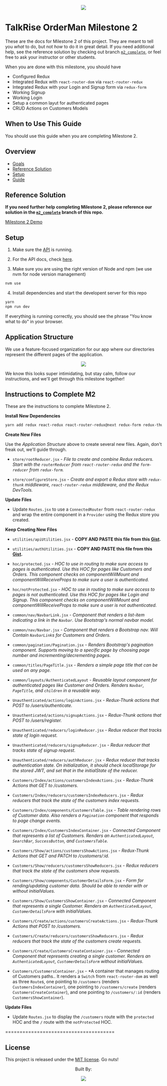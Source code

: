 <p align="center">
  <img src="../logo/logo_index.png">
</p>

# TalkRise OrderMan Milestone 2
These are the docs for Milestone 2 of this project. They are meant to tell you *what* to do, but not *how* to do it in great detail. If you need additional help, see the reference solution by checking out branch [`m2_complete`](https://github.com/TalkRise/React_OrderMan/tree/m2_complete), or feel free to ask your instructor or other students.

When you are done with this milestone, you should have

* Configured Redux
* Integrated Redux with `react-router-dom` via `react-router-redux`
* Integrated Redux with your Login and Signup form via `redux-form`
 * Working Signup
 * Working Login
 * Setup a common layut for authenticated pages
 * CRUD Actions on Customers Models

## When to Use This Guide

You should use this guide when you are completing Milestone 2.

## Overview

* [Goals](#goals)
* [Reference Solution](#reference-solution)
* [Setup](#setup)
* [Guide](#guide)

## Reference Solution

**If you need further help completing Milestone 2, please reference our solution in the [`m2_complete`](https://github.com/TalkRise/React_OrderMan/tree/m1_complete) branch of this repo.**

[Milestone 2 Demo](https://react-orderman-m1.herokuapp.com/#/)
  
## Setup

1. Make sure the [API](https://github.com/TalkRise/React_OrderMan_API) is running.

2. For the API docs, check [here](https://react-orderman-api.herokuapp.com/docs).

3. Make sure you are using the right version of Node and npm (we use nvm for node version management)

```bash
nvm use
```

4. Install dependencies and start the developent server for this repo

```bash
yarn
npm run dev
```

If everything is running correctly, you should see the phrase "You know what to do" in your browser.

## Application Structure

We use a feature-focused organization for our app where our directories represent the different pages of the application.

 <p align="center">
   <img src="../logo/M2_Complete_App_Structure.png">
 </p>
 
 We know this looks super intimidating, but stay calm, follow our instructions, and we'll get through this milestone together!
 
 ## Instructions to Complete M2
 
These are the instructions to complete Milestone 2. 

**Install New Dependencies**

```bash
yarn add redux react-redux react-router-redux@next redux-form redux-thunk 
```

**Create New Files**

Use the *Application Structure* above to create several new files. Again, don't freak out, we'll guide through. 

* `store/rootReducer.jsx` - *File to create and combine Redux reducers. Start with the `routerReducer` from `react-router-redux` and the `form-reducer` from `redux-form`.*

* `store/configureStore.jsx` - *Create and export a Redux store with `redux-thunk` middleware, `react-router-redux` middleware, and the Redux DevTools.*

**Update Files**

* Update `Routes.jsx` to use a `ConnectedRouter` from `react-router-redux` and wrap the entire component in a `Provider` using the Redux store you created.

**Keep Creating New Files**

* `utilities/apiUtilities.jsx` - **COPY AND PASTE this file from this [Gist](https://gist.github.com/masiamj/fb1f00a76a5b8ff81481811d6c2658ae).**

* `utilities/authUtilities.jsx` - **COPY AND PASTE this file from this [Gist](https://gist.github.com/masiamj/65d302df8ea76f49ee3cccd6c47b8027).**

* `hoc/protected.jsx` - *HOC to use in routing to make sure access to pages is authenticated. Use this HOC for pages like Customers and Orders. This component checks on componentWillMount and componentWillReceiveProps to make sure a user is authenticated.*

* `hoc/notProtected.jsx` - *HOC to use in routing to make sure access to pages is not authenticated. Use this HOC for pages like Login and Signup. This component checks on componentWillMount and componentWillReceiveProps to make sure a user is not authenticated.*

* `common/nav/NavbarLink.jsx` - *Component that renders a list-item indicating a link in the `Navbar`. Use Bootstrap's normal navbar model.*

* `common/nav/Navbar.jsx` - *Component that renders a Bootstrap nav. Will Contain `NavbarLink`s for Customers and Orders.*

* `common/pagination/Pagination.jsx` - *Renders Bootstrap's pagination component. Supports moving to a specific page by choosing page number and incrementing/decrementing pages.*

* `common/titles/PageTitle.jsx` - *Renders a simple page title that can be used on any page.*

* `common/layouts/AuthenticatedLayout` - *Reusable layout component for authenticated pages like Customer and Orders. Renders `Navbar`, `PageTitle`, and `children` in a reusable way.*

* `Unauthenticated/actions/loginActions.jsx` - *Redux-Thunk actions that POST to /users/authenticate.*

* `Unauthenticated/actions/signupActions.jsx` - *Redux-Thunk actions that POST to /users/register.*

* `Unauthenticated/reducers/loginReducer.jsx` - *Redux reducer that tracks state of login request.*

* `Unauthenticated/reducers/signupReducer.jsx` - *Redux reducer that tracks state of signup request.*

* `Unauthenticated/reducers/authReducer.jsx` - *Redux reducer that tracks authentication state. On initialization, it should check localStorage for the stored JWT, and set that in the initialState of the reducer.*

* `Customers/Index/actions/customersIndexActions.jsx` - *Redux-Thunk Actions that GET to /customers.*

* `Customers/Index/reducers/customersIndexReducers.jsx` - *Redux reducers that track the state of the customers index requests.*

* `Customers/Index/components/CustomersTable.jsx` - *Table rendering rows of Customer data. Also renders a `Pagination` component that responds to page change events.*

* `Customers/Index/CustomersIndexContainer.jsx` - *Connected Component that represents a list of Customers. Renders an `AuthenticatedLayout`, `SearchBar`, `SuccessButton`, and `CustomersTable`.*

* `Customers/Show/actions/customersShowActions.jsx` - *Redux-Thunk Actions that GET and PATCH to /customers/:id.*

* `Customers/Show/reducers/customersShowReducers.jsx` - *Redux reducers that track the state of the customers show requests.*

* `Customers/Show/components/CustomerDetailsForm.jsx` - *Form for rending/updating customer data. Should be able to render with or without initialValues.*

* `Customers/Show/CustomersShowContainer.jsx` - *Connected Component that represents a single Customer. Renders an `AuthenticatedLayout`, `CustomerDetailsForm` with initialValues.*

* `Customers/Create/actions/customersCreateActions.jsx` - *Redux-Thunk Actions that POST to /customers.*

* `Customers/Create/reducers/customersShowReducers.jsx` - *Redux reducers that track the state of the customers create requests.*

* `Customers/Create/CustomersCreateContainer.jsx` - *Connected Component that represents creating a single customer. Renders an `AuthenticatedLayout`, `CustomerDetailsForm` without initialValues.*

* `Customers/CustomersContainer.jsx` - *A container that manages routing of Customers paths.. It renders a `Switch` from `react-router-dom` as well as three `Route`s, one pointing to `/customers` (renders `CustomersIndexContainer`), one pointing to `/customers/create` (renders `CustomersCreateContainer`), and one pointing to `/customers/:id` (renders `CustomersShowContainer`).

**Update Files**

* Update `Routes.jsx` to display the `/customers` route with the `protected` HOC and the `/` route with the `notProtected` HOC.



======================================


## License

This project is released under the [MIT license](MIT-LICENSE). Go nuts!

 <p align="center">Built By:</p>
 <p align="center">
   <img src="../logo/tr_index.png">
 </p>
